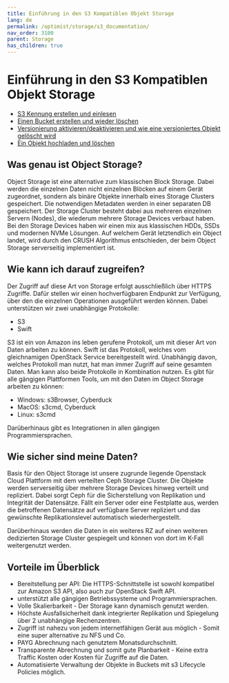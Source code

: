 ```yaml
---
title: Einführung in den S3 Kompatiblen Objekt Storage
lang: de
permalink: /optimist/storage/s3_documentation/
nav_order: 3100
parent: Storage
has_children: true
---
```


Einführung in den S3 Kompatiblen Objekt Storage
=================================================

- [S3 Kennung erstellen und einlesen](./CreateanduseS3credentialsDE.md)
- [Einen Bucket erstellen und wieder löschen](./CreateAndDeleteBucketDE.md)
- [Versionierung aktivieren/deaktivieren und wie eine versioniertes Objekt gelöscht wird](./VersioningDE.md)
- [Ein Objekt hochladen und löschen](./UploadAndDeleteObjectDE.md)

Was genau ist Object Storage?
-----

Object Storage ist eine alternative zum klassischen Block Storage. Dabei werden die einzelnen Daten nicht einzelnen Blöcken auf einem Gerät zugeordnet, sondern als binäre Objekte innerhalb eines Storage Clusters gespeichert. Die notwendigen Metadaten werden in einer separaten DB gespeichert. Der Storage Cluster besteht dabei aus mehreren einzelnen Servern (Nodes), die wiederum mehrere Storage Devices verbaut haben. Bei den Storage Devices haben wir einen mix aus klassischen HDDs, SSDs und modernen NVMe Lösungen. Auf welchem Gerät letztendlich ein Object landet, wird durch den CRUSH Algorithmus entschieden, der beim Object Storage serverseitig implementiert ist.

Wie kann ich darauf zugreifen?
-----

Der Zugriff auf diese Art von Storage erfolgt ausschließlich über HTTPS Zugriffe. Dafür stellen wir einen hochverfügbaren Endpunkt zur Verfügung, über den die einzelnen Operationen ausgeführt werden können.
Dabei unterstützen wir zwei unabhängige Protokolle:

- S3
- Swift

S3 ist ein von Amazon ins leben gerufene Protokoll, um mit dieser Art von Daten arbeiten zu können. Swift ist das Protokoll, welches vom gleichnamigen OpenStack Service bereitgestellt wird. Unabhängig davon, welches Protokoll man nutzt, hat man immer Zugriff auf seine gesamten Daten. Man kann also beide Protokolle in Kombination nutzen. Es gibt für alle gängigen Plattformen Tools, um mit den Daten im Object Storage arbeiten zu können:

- Windows: s3Browser, Cyberduck
- MacOS: s3cmd, Cyberduck
- Linux: s3cmd

Darüberhinaus gibt es Integrationen in allen gängigen Programmiersprachen.

Wie sicher sind meine Daten?
-----

Basis für den Object Storage ist unsere zugrunde liegende Openstack Cloud Plattform mit dem verteilten Ceph Storage Cluster. Die Objekte werden serverseitig über mehrere Storage Devices hinweg verteilt und repliziert.
Dabei sorgt Ceph für die Sicherstellung von Replikation und Integrität der Datensätze. Fällt ein Server oder eine Festplatte aus, werden die betroffenen Datensätze auf verfügbare Server repliziert und das gewünschte Replikationslevel automatisch wiederhergestellt.

Darüberhinaus werden die Daten in ein weiteres RZ auf einen weiteren dedizierten Storage Cluster gespiegelt und können von dort im K-Fall weitergenutzt werden.

Vorteile im Überblick
-----

-  Bereitstellung per API: Die HTTPS-Schnittstelle ist sowohl kompatibel zur Amazon S3 API, also auch zur OpenStack Swift API.
-  unterstützt alle gängigen Betriebssysteme und Programmiersprachen.
-  Volle Skalierbarkeit - Der Storage kann dynamisch genutzt werden.
-  Höchste Ausfallsicherheit dank integrierter Replikation und Spiegelung über 2 unabhängige Rechenzentren.
-  Zugriff ist nahezu von jedem internetfähigen Gerät aus möglich - Somit eine super alternative zu NFS und Co.
-  PAYG Abrechnung nach genutztem Monatsdurchschnitt.
-  Transparente Abrechnung und somit gute Planbarkeit - Keine extra Traffic Kosten oder Kosten für Zugriffe auf die Daten.
-  Automatisierte Verwaltung der Objekte in Buckets mit s3 Lifecycle Policies möglich.